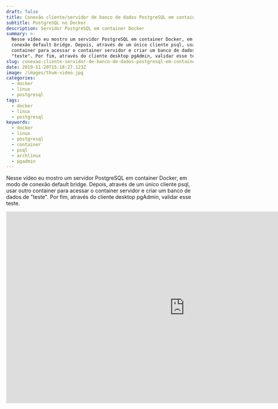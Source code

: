 ```yaml
---
draft: false
title: Conexão cliente/servidor de banco de dados PostgreSQL em container Docker
subtitle: PostgreSQL no Docker
description: Servidor PostgreSQL em container Docker
summary: >-
  Nesse vídeo eu mostro um servidor PostgreSQL em container Docker, em modo de
  conexão default bridge. Depois, através de um único cliente psql, usar outro
  container para acessar o container servidor e criar um banco de dados de
  "teste". Por fim, através do cliente desktop pgAdmin, validar esse teste.
slug: conexao-cliente-servidor-de-banco-de-dados-postgresql-em-container-docker
date: 2019-11-20T15:18:27.123Z
image: /images/thum-video.jpg
categories:
  - docker
  - linux
  - postgresql
tags:
  - docker
  - linux
  - postgresql
keywords:
  - docker
  - linux
  - postgresql
  - container
  - psql
  - archlinux
  - pgadmin
---
```

Nesse vídeo eu mostro um servidor PostgreSQL em container Docker, em modo de conexão default bridge. Depois, através de um único cliente psql, usar outro container para acessar o container servidor e criar um banco de dados de "teste". Por fim, através do cliente desktop pgAdmin, validar esse teste.



<center><iframe width="960" height="515" src="https://www.youtube.com/embed/uJG7wLotfq8" frameborder="0" allow="accelerometer; autoplay; encrypted-media; gyroscope; picture-in-picture" allowfullscreen></iframe></center>
